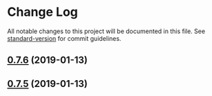# Change Log

All notable changes to this project will be documented in this file. See [standard-version](https://github.com/conventional-changelog/standard-version) for commit guidelines.

<a name="0.7.6"></a>
## [0.7.6](https://github.com/alxtford/numconv/compare/v0.7.5...v0.7.6) (2019-01-13)



<a name="0.7.5"></a>
## [0.7.5](https://github.com/alxtford/numconv/compare/v0.7.4...v0.7.5) (2019-01-13)
